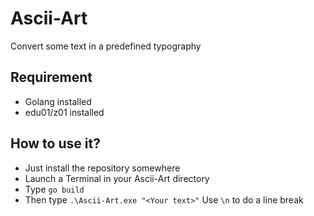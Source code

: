 # Ascii-Art
Convert some text in a predefined typography 

## Requirement
* Golang installed
* edu01/z01 installed

## How to use it?
* Just install the repository somewhere
* Launch a Terminal in your Ascii-Art directory
* Type `go build`
* Then type `.\Ascii-Art.exe "<Your text>"`
Use `\n` to do a line break
